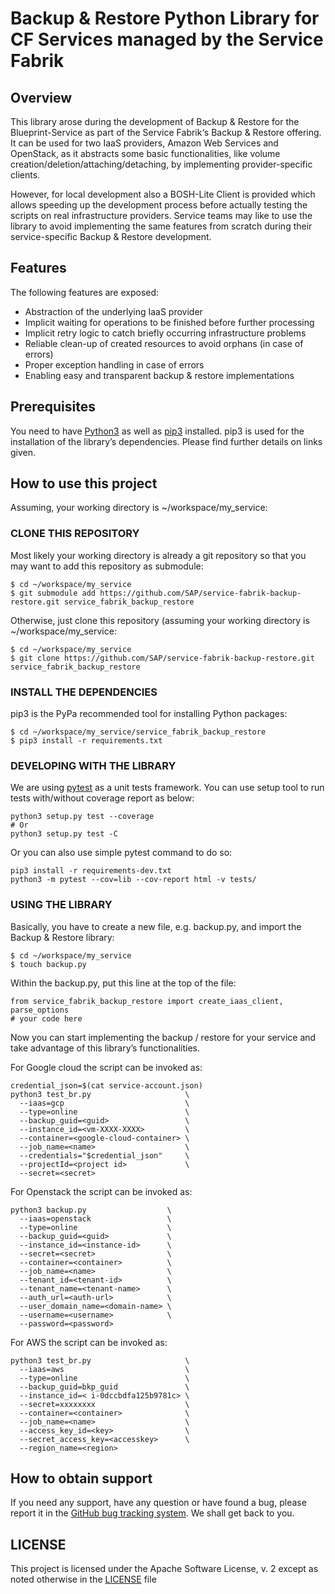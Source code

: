 # Backup & Restore Python Library for CF Services managed by the Service Fabrik 

## Overview
This library arose during the development of Backup & Restore for the Blueprint-Service as part of the Service Fabrik‘s Backup & Restore offering. It can be used for two IaaS providers, Amazon Web Services and OpenStack, as it abstracts some basic functionalities, like volume creation/deletion/attaching/detaching, by implementing provider-specific clients. 

  However, for local development also a BOSH-Lite Client is provided which allows speeding up the development process before actually testing the scripts on real infrastructure providers. Service teams may like to use the library to avoid implementing the same features from scratch during their service-specific Backup & Restore development.

## Features

The following features are exposed:

- Abstraction of the underlying IaaS provider
- Implicit waiting for operations to be finished before further processing
- Implicit retry logic to catch briefly occurring infrastructure problems
- Reliable clean-up of created resources to avoid orphans (in case of errors)
- Proper exception handling in case of errors
- Enabling easy and transparent backup & restore implementations

## Prerequisites

You need to have [Python3](https://www.python.org/downloads/) as well as [pip3](https://pip.pypa.io/en/stable/installing/) installed. pip3 is used for the installation of the library’s dependencies. Please find further details on links given.


## How to use this project

Assuming, your working directory is ~/workspace/my_service:

### CLONE THIS REPOSITORY

Most likely your working directory is already a git repository so that you may want to add this repository as submodule:
```
$ cd ~/workspace/my_service
$ git submodule add https://github.com/SAP/service-fabrik-backup-restore.git service_fabrik_backup_restore
```
Otherwise, just clone this repository (assuming your working directory is ~/workspace/my_service:
```
$ cd ~/workspace/my_service
$ git clone https://github.com/SAP/service-fabrik-backup-restore.git service_fabrik_backup_restore
```

### INSTALL THE DEPENDENCIES

pip3 is the PyPa recommended tool for installing Python packages:
```
$ cd ~/workspace/my_service/service_fabrik_backup_restore
$ pip3 install -r requirements.txt
```

### DEVELOPING WITH THE LIBRARY
We are using [pytest](https://pytest.readthedocs.io/en/2.7.3/index.html) as a unit tests framework. You can use setup tool to run tests with/without coverage report as below:
```
python3 setup.py test --coverage
# Or
python3 setup.py test -C
```
Or you can also use simple pytest command to do so:
```
pip3 install -r requirements-dev.txt
python3 -m pytest --cov=lib --cov-report html -v tests/
```

### USING THE LIBRARY

Basically, you have to create a new file, e.g. backup.py, and import the Backup & Restore library:
```
$ cd ~/workspace/my_service
$ touch backup.py
```
Within the backup.py, put this line at the top of the file:
```
from service_fabrik_backup_restore import create_iaas_client, parse_options
# your code here
```
Now you can start implementing the backup / restore for your service and take advantage of this library’s functionalities.

For Google cloud the script can be invoked as:
```
credential_json=$(cat service-account.json)
python3 test_br.py                     \
  --iaas=gcp                           \
  --type=online                        \
  --backup_guid=<guid>                 \
  --instance_id=<vm-XXXX-XXXX>         \
  --container=<google-cloud-container> \
  --job_name=<name>                    \
  --credentials="$credential_json"     \
  --projectId=<project id>             \
  --secret=<secret>
```

For Openstack the script can be invoked as:
```
python3 backup.py                  \
  --iaas=openstack                 \
  --type=online                    \
  --backup_guid=<guid>             \
  --instance_id=<instance-id>      \
  --secret=<secret>                \
  --container=<container>          \
  --job_name=<name>                \
  --tenant_id=<tenant-id>          \
  --tenant_name=<tenant-name>      \
  --auth_url=<auth-url>            \
  --user_domain_name=<domain-name> \
  --username=<username>            \
  --password=<password>
```

For AWS the script can be invoked as:

```
python3 test_br.py                     \
  --iaas=aws                           \
  --type=online                        \
  --backup_guid=bkp_guid               \
  --instance_id=< i-0dccbdfa125b9781c> \
  --secret=xxxxxxxx                    \
  --container=<container>              \
  --job_name=<name>                    \
  --access_key_id=<key>                \
  --secret_access_key=<accesskey>      \
  --region_name=<region>
```

## How to obtain support
 
If you need any support, have any question or have found a bug, please report it in the [GitHub bug tracking system](https://github.com/sap/service-fabrik-backup-restore/issues). We shall get back to you.

## LICENSE

This project is licensed under the Apache Software License, v. 2 except as noted otherwise in the [LICENSE](LICENSE) file
